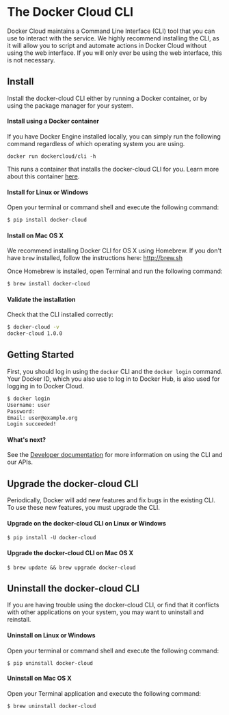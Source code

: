 <!--[metadata]>
+++
aliases = [
"/docker-cloud/getting-started/intermediate/installing-cli/",
"/docker-cloud/getting-started/installing-cli/",
"/docker-cloud/tutorials/installing-cli/"
]
title = "The Docker Cloud CLI"
description = "Using the Docker Cloud CLI on Linux, Windows, and Mac OS X, installing, updating, uninstall"
keywords = ["cloud, command-line, CLI"]
[menu.main]
parent="docker-cloud"
+++
<![end-metadata]-->

# The Docker Cloud CLI

Docker Cloud maintains a Command Line Interface (CLI) tool that you can use
to interact with the service. We highly recommend installing the CLI, as it will
allow you to script and automate actions in Docker Cloud without using the web
interface. If you will only ever be using the web interface, this is not
necessary.

## Install

Install the docker-cloud CLI either by running a Docker container, or by using the package manager for your system.

#### Install using a Docker container

If you have Docker Engine installed locally, you can simply run the following command regardless of which operating system you are using.

```
docker run dockercloud/cli -h
```

This runs a container that installs the docker-cloud CLI for you. Learn more about this container [here](https://github.com/docker/dockercloud-cli#docker-image).

#### Install for Linux or Windows

Open your terminal or command shell and execute the following command:

```bash
$ pip install docker-cloud
```

#### Install on Mac OS X

We recommend installing Docker CLI for OS X using Homebrew. If you don't have `brew` installed, follow the instructions here: <a href="http://brew.sh" target="_blank">http://brew.sh</a>

Once Homebrew is installed, open Terminal and run the following command:

```bash
$ brew install docker-cloud
```

#### Validate the installation
Check that the CLI installed correctly:

```bash
$ docker-cloud -v
docker-cloud 1.0.0
```

## Getting Started

First, you should log in using the `docker` CLI and the `docker login` command.
Your Docker ID, which you also use to log in to Docker Hub, is also used for
logging in to Docker Cloud.

```bash
$ docker login
Username: user
Password:
Email: user@example.org
Login succeeded!
```
#### What's next?

See the [Developer documentation](/apidocs/docker-cloud.md) for more information on using the CLI and our APIs.

## Upgrade the docker-cloud CLI

Periodically, Docker will add new features and fix bugs in the existing CLI. To use these new features, you must upgrade the CLI.

#### Upgrade on the docker-cloud CLI on Linux or Windows

```
$ pip install -U docker-cloud
```

#### Upgrade the docker-cloud CLI on Mac OS X

```
$ brew update && brew upgrade docker-cloud
```

## Uninstall the docker-cloud CLI

If you are having trouble using the docker-cloud CLI, or find that it conflicts
with other applications on your system, you may want to uninstall and reinstall.

#### Uninstall on Linux or Windows

Open your terminal or command shell and execute the following command:

```
$ pip uninstall docker-cloud
```

#### Uninstall on Mac OS X

Open your Terminal application and execute the following command:

```
$ brew uninstall docker-cloud
```
